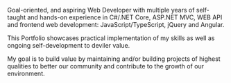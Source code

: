 Goal-oriented, and aspiring Web Developer with multiple years of self-taught and hands-on experience in C#/.NET Core, ASP.NET MVC, WEB API and frontend web development:  JavaScript/TypeScript, jQuery and Angular.

This Portfolio showcases practical implementation of my skills as well as ongoing self-development to deviler value.

My goal is to build value by maintaining and/or building projects of highest qualities to better our community and contribute to the growth of our environment.